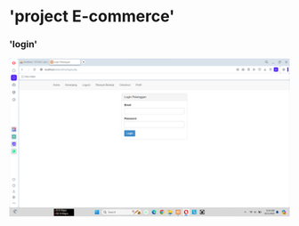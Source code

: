 # 'project E-commerce'

### 'login'
![alt text](https://github.com/VandyProject/project-E-commerce/blob/main/foto_produk/login.png?raw=true)
